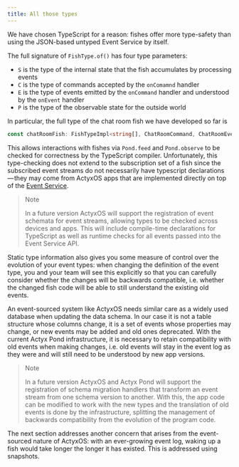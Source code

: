 ```yaml
---
title: All those types
---
```


We have chosen TypeScript for a reason: fishes offer more type-safety than using the JSON-based untyped Event Service by itself.

The full signature of `FishType.of()` has four type parameters:

- `S` is the type of the internal state that the fish accumulates by processing events
- `C` is the type of commands accepted by the `onComamnd` handler
- `E` is the type of events emitted by the `onCommand` handler and understood by the `onEvent` handler
- `P` is the type of the observable state for the outside world

In particular, the full type of the chat room fish we have developed so far is

```typescript
const chatRoomFish: FishTypeImpl<string[], ChatRoomCommand, ChatRoomEvent, string[]>
```

This allows interactions with fishes via `Pond.feed` and `Pond.observe` to be checked for correctness by the TypeScript compiler.
Unfortunately, this type-checking does not extend to the subscription set of a fish since the subscribed event streams do not necessarily have typescript declarations — they may come from ActyxOS apps that are implemented directly on top of the [Event Service](/os/docs/event-service).

> Note
>
> In a future version ActyxOS will support the registration of event schemata for event streams, allowing types to be checked across devices and apps.
> This will include compile-time declarations for TypeScript as well as runtime checks for all events passed into the Event Service API.

Static type information also gives you some measure of control over the evolution of your event types:
when changing the definition of the event type, you and your team will see this explicitly so that you can carefully consider whether the changes will be backwards compatible, i.e. whether the changed fish code will be able to still understand the existing old events.

An event-sourced system like ActyxOS needs similar care as a widely used database when updating the data schema.
In our case it is not a table structure whose columns change, it is a set of events whose properties may change, or new events may be added and old ones deprecated.
With the current Actyx Pond infrastructure, it is necessary to retain compatibility with old events when making changes, i.e. old events will stay in the event log as they were and will still need to be understood by new app versions.

> Note
>
> In a future version ActyxOS and Actyx Pond will support the registration of schema migration handlers that transform an event stream from one schema version to another.
> With this, the app code can be modified to work with the new types and the translation of old events is done by the infrastructure, splitting the management of backwards compatibility from the evolution of the program code.

The next section addresses another concern that arises from the event-sourced nature of ActyxOS:
with an ever-growing event log, waking up a fish would take longer the longer it has existed.
This is addressed using snapshots.
